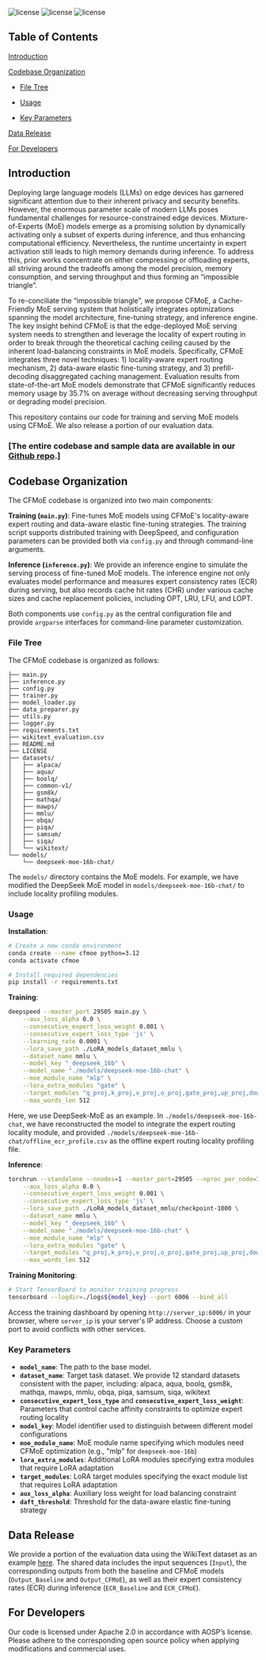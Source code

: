 ![license](https://img.shields.io/badge/Platform-Android-green "Android")
![license](https://img.shields.io/badge/Version-Beta-yellow "Version")
![license](https://img.shields.io/badge/Licence-Apache%202.0-blue.svg "Apache")


## Table of Contents
[Introduction](#introduction)

[Codebase Organization](#codebase-organization)

- [File Tree](#file-tree)

- [Usage](#usage)

- [Key Parameters](#key-parameters)

[Data Release](#data-release)

[For Developers](#for-developers)

## Introduction

Deploying large language models (LLMs) on edge devices has garnered significant attention due to their inherent privacy and security benefits. However, the enormous parameter scale of modern LLMs poses fundamental challenges for resource-constrained edge devices. Mixture-of-Experts (MoE) models emerge as a promising solution by dynamically activating only a subset of experts during inference, and thus enhancing computational efficiency. Nevertheless, the runtime uncertainty in expert activation still leads to high memory demands during inference. To address this, prior works concentrate on either compressing or offloading experts, all striving around the tradeoffs among the model precision, memory consumption, and serving throughput and thus forming an “impossible triangle”.

To re-conciliate the “impossible triangle”, we propose CFMoE, a Cache-Friendly MoE serving system that holistically integrates optimizations spanning the model architecture, fine-tuning strategy, and inference engine. The key insight behind CFMoE is that the edge-deployed MoE serving system needs to strengthen and leverage the locality of expert routing in order to break through the theoretical caching ceiling caused by the inherent load-balancing constraints in MoE models. Specifically, CFMoE integrates three novel techniques: 1) locality-aware expert routing mechanism, 2) data-aware elastic fine-tuning strategy, and 3) prefill-decoding disaggregated caching management. Evaluation results from state-of-the-art MoE models demonstrate that CFMoE significantly reduces memory usage by 35.7% on average without decreasing serving throughput or degrading model precision.

This repository contains our code for training and serving MoE models using CFMoE. We also release a portion of our evaluation data.

### [The entire codebase and sample data are available in our [Github repo](https://github.com/CFMoE/CFMoE.github.io#).]


## Codebase Organization

The CFMoE codebase is organized into two main components:

**Training (`main.py`)**: Fine-tunes MoE models using CFMoE's locality-aware expert routing and data-aware elastic fine-tuning strategies. The training script supports distributed training with DeepSpeed, and configuration parameters can be provided both via `config.py` and through command-line arguments.

**Inference (`inference.py`)**: We provide an inference engine to simulate the serving process of fine-tuned MoE models. The inference engine not only evaluates model performance and measures expert consistency rates (ECR) during serving, but also records cache hit rates (CHR) under various cache sizes and cache replacement policies, including OPT, LRU, LFU, and LOPT.

Both components use `config.py` as the central configuration file and provide `argparse` interfaces for command-line parameter customization.

### File Tree

The CFMoE codebase is organized as follows:

```
├── main.py
├── inference.py
├── config.py
├── trainer.py
├── model_loader.py
├── data_preparer.py
├── utils.py
├── logger.py
├── requirements.txt
├── wikitext_evaluation.csv
├── README.md
├── LICENSE
├── datasets/
│   ├── alpaca/
│   ├── aqua/
│   ├── boolq/
│   ├── common-v1/
│   ├── gsm8k/
│   ├── mathqa/
│   ├── mawps/
│   ├── mmlu/
│   ├── obqa/
│   ├── piqa/
│   ├── samsum/
│   ├── siqa/
│   └── wikitext/
└── models/
    └── deepseek-moe-16b-chat/
```

The `models/` directory contains the MoE models. 
For example, we have modified the DeepSeek MoE model in 
`models/deepseek-moe-16b-chat/` to include locality 
profiling modules.

### Usage

**Installation**:
```bash
# Create a new conda environment
conda create --name cfmoe python=3.12
conda activate cfmoe

# Install required dependencies
pip install -r requirements.txt
```

**Training**:
```bash
deepspeed --master_port 29505 main.py \
    --aux_loss_alpha 0.0 \
    --consecutive_expert_loss_weight 0.001 \
    --consecutive_expert_loss_type 'js' \
    --learning_rate 0.0001 \
    --lora_save_path ./LoRA_models_dataset_mmlu \
    --dataset_name mmlu \
    --model_key "_deepseek_16b" \
    --model_name "./models/deepseek-moe-16b-chat" \
    --moe_module_name "mlp" \
    --lora_extra_modules "gate" \
    --target_modules "q_proj,k_proj,v_proj,o_proj,gate_proj,up_proj,down_proj" \
    --max_words_len 512
```

 Here, we use DeepSeek-MoE as an example. In `./models/deepseek-moe-16b-chat`, we have reconstructed the model to integrate the expert routing locality module, and provided `./models/deepseek-moe-16b-chat/offline_ecr_profile.csv` as the offline expert routing locality profiling file.

**Inference**:
```bash
torchrun --standalone --nnodes=1 --master_port=29505 --nproc_per_node=1 inference.py \
    --aux_loss_alpha 0.0 \
    --consecutive_expert_loss_weight 0.001 \
    --consecutive_expert_loss_type 'js' \
    --lora_save_path ./LoRA_models_dataset_mmlu/checkpoint-1000 \
    --dataset_name mmlu \
    --model_key "_deepseek_16b" \
    --model_name "./models/deepseek-moe-16b-chat" \
    --moe_module_name "mlp" \
    --lora_extra_modules "gate" \
    --target_modules "q_proj,k_proj,v_proj,o_proj,gate_proj,up_proj,down_proj" \
    --max_words_len 512
```

**Training Monitoring**:
```bash
# Start TensorBoard to monitor training progress
tensorboard --logdir=./logs${model_key} --port 6006 --bind_all
```

Access the training dashboard by opening `http://server_ip:6006/` in your browser, where `server_ip` is your server's IP address. Choose a custom port to avoid conflicts with other services.

### Key Parameters

- **`model_name`**: The path to the base model.
- **`dataset_name`**: Target task dataset. We provide 12 standard datasets consistent with the paper, including: alpaca, aqua, boolq, gsm8k, mathqa, mawps, mmlu, obqa, piqa, samsum, siqa, wikitext
- **`consecutive_expert_loss_type`** and **`consecutive_expert_loss_weight`**: Parameters that control cache affinity constraints to optimize expert routing locality
- **`model_key`**: Model identifier used to distinguish between different model configurations
- **`moe_module_name`**: MoE module name specifying which modules need CFMoE optimization (e.g., "mlp" for `deepseek-moe-16b`)
- **`lora_extra_modules`**: Additional LoRA modules specifying extra modules that require LoRA adaptation
- **`target_modules`**: LoRA target modules specifying the exact module list that requires LoRA adaptation
- **`aux_loss_alpha`**: Auxiliary loss weight for load balancing constraint
- **`daft_threshold`**: Threshold for the data-aware elastic fine-tuning strategy


## Data Release
We provide a portion of the evaluation data using the WikiText dataset as an example [here](https://github.com/CFMoE/CFMoE.github.io/tree/main/wikitext_evaluation.csv). The shared data includes the input sequences (`Input`), the corresponding outputs from both the baseline and CFMoE models (`Output_Baseline` and `Output_CFMoE`), as well as their expert consistency rates (ECR) during inference (`ECR_Baseline` and `ECR_CFMoE`).

## For Developers
Our code is licensed under Apache 2.0 in accordance with AOSP’s license. Please adhere to the corresponding open source policy when applying modifications and commercial uses.